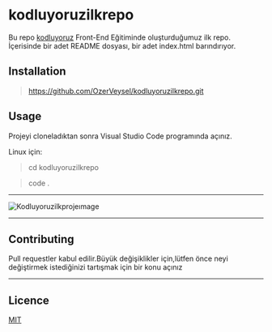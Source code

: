 # kodluyoruzilkrepo
Bu repo [kodluyoruz](https://www.kodluyoruz.org/) Front-End Eğitiminde oluşturduğumuz ilk repo. İçerisinde bir adet README dosyası, bir adet index.html barındırıyor.



## Installation



>https://github.com/OzerVeysel/kodluyoruzilkrepo.git




## Usage 

Projeyi cloneladıktan sonra Visual Studio Code programında açınız.

Linux için:


>cd kodluyoruzilkrepo

>code . 
-------------------



![Kodluyoruzilkprojeımage](https://hasankoroglu.com/wp-content/uploads/2017/08/vscode_10.png)


-------------------




## Contributing

Pull requestler kabul edilir.Büyük değişiklikler için,lütfen önce neyi değiştirmek istediğinizi tartışmak için bir konu açınız

-----------------------

## Licence 

[MIT](https://choosealicense.com/)




